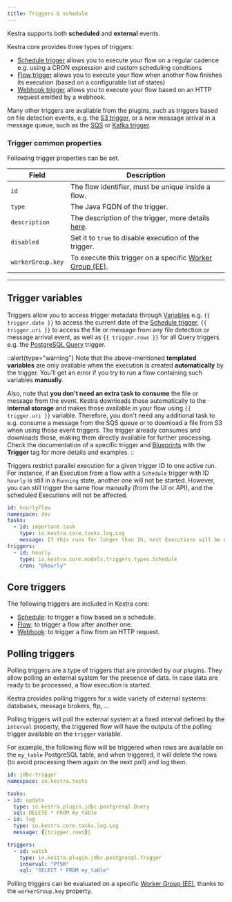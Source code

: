 ```yaml
---
title: Triggers & schedule
---
```


Kestra supports both **scheduled** and **external** events.

Kestra core provides three types of triggers:

* [Schedule trigger](./01.schedule.md) allows you to execute your flow on a regular cadence e.g. using a CRON expression and custom scheduling conditions
* [Flow trigger](./02.flow.md) allows you to execute your flow when another flow finishes its execution (based on a configurable list of states)
* [Webhook trigger](./webhook-trigger.md) allows you to execute your flow based on an HTTP request emitted by a webhook.

Many other triggers are available from the plugins, such as triggers based on file detection events, e.g. the [S3 trigger](https://kestra.io/plugins/plugin-aws/triggers/s3/io.kestra.plugin.aws.s3.trigger), or a new message arrival in a message queue, such as the [SQS](https://kestra.io/plugins/plugin-aws/triggers/sqs/io.kestra.plugin.aws.sqs.trigger) or [Kafka trigger](https://kestra.io/plugins/plugin-kafka/triggers/io.kestra.plugin.kafka.trigger).

### Trigger common properties

Following trigger properties can be set.

| Field | Description                                                                                          |
| ----- |------------------------------------------------------------------------------------------------------|
|`id`| The flow identifier, must be unique inside a flow.                                                   |
|`type`| The Java FQDN of the trigger.                                                                        |
|`description`| The description of the trigger, more details [here](../01.flow.md#document-your-flow).               |
|`disabled`| Set it to `true` to disable execution of the trigger.                                                |
|`workerGroup.key`| To execute this trigger on a specific [Worker Group (EE)](../../03.concepts/worker-group.md). |

---

## Trigger variables

Triggers allow you to access trigger metadata through [Variables](../03.concepts/expression/01.index.md) e.g. `{{ trigger.date }}` to access the current date of the [Schedule trigger](https://kestra.io/plugins/core/triggers/io.kestra.core.models.triggers.types.schedule), `{{ trigger.uri }}` to access the file or message from any file detection or message arrival event, as well as `{{ trigger.rows }}` for all Query triggers e.g. the [PostgreSQL Query](https://kestra.io/plugins/plugin-jdbc-postgres/triggers/io.kestra.plugin.jdbc.postgresql.trigger) trigger.

::alert{type="warning"}
Note that the above-mentioned **templated variables** are only available when the execution is created **automatically** by the trigger. You'll get an error if you try to run a flow containing such variables **manually**.

Also, note that **you don't need an extra task to consume** the file or message from the event. Kestra downloads those automatically to the **internal storage** and makes those available in your flow using `{{ trigger.uri }}` variable. Therefore, you don't need any additional task to e.g. consume a message from the SQS queue or to download a file from S3 when using those event triggers. The trigger already consumes and downloads those, making them directly available for further processing. Check the documentation of a specific trigger and [Blueprints](../04.user-interface-guide/blueprints.md) with the **Trigger** tag for more details and examples.
::

Triggers restrict parallel execution for a given trigger ID to one active run. For instance, if an Execution from a flow with a `Schedule` trigger with ID `hourly` is still in a `Running` state, another one will not be started. However, you can still trigger the same flow manually (from the UI or API), and the scheduled Executions will not be affected.

```yaml
id: hourlyFlow
namespace: dev
tasks:
  - id: important-task
    type: io.kestra.core.tasks.log.Log
    message: If this runs for longer than 1h, next Executions will be queued rather than being started immediately
triggers:
  - id: hourly
    type: io.kestra.core.models.triggers.types.Schedule
    cron: "@hourly"
```

## Core triggers

The following triggers are included in Kestra core:

* [Schedule](./01.schedule.md): to trigger a flow based on a schedule.
* [Flow](./02.flow.md): to trigger a flow after another one.
* [Webhook](./webhook-trigger.md): to trigger a flow from an HTTP request.

## Polling triggers

Polling triggers are a type of triggers that are provided by our plugins. They allow polling an external system for the presence of data. In case data are ready to be processed, a flow execution is started.

Kestra provides polling triggers for a wide variety of external systems: databases, message brokers, ftp, ...

Polling triggers will poll the external system at a fixed interval defined by the `interval` property, the triggered flow will have the outputs of the polling trigger available on the `trigger` variable.

For example, the following flow will be triggered when rows are available on the `my_table` PostgreSQL table, and when triggered, it will delete the rows (to avoid processing them again on the next poll) and log them.

```yaml
id: jdbc-trigger
namespace: io.kestra.tests

tasks:
- id: update
  type: io.kestra.plugin.jdbc.postgresql.Query
  sql: DELETE * FROM my_table
- id: log
  type: io.kestra.core.tasks.log.Log
  message: {{trigger.rows}}

triggers:
  - id: watch
    type: io.kestra.plugin.jdbc.postgresql.Trigger
    interval: "PT5M"
    sql: "SELECT * FROM my_table"
```

Polling triggers can be evaluated on a specific [Worker Group (EE)](../03.concepts/worker-group.md), thanks to the `workerGroup.key` property.
